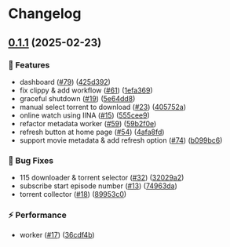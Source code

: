 # Changelog

## [0.1.1](https://github.com/lyqingye/bangumi-rs/compare/scheduler-v0.1.0...scheduler-v0.1.1) (2025-02-23)


### 🚀 Features

* dashboard ([#79](https://github.com/lyqingye/bangumi-rs/issues/79)) ([425d392](https://github.com/lyqingye/bangumi-rs/commit/425d39271c6fed2c14b01d19498e64f4f972ef65))
* fix clippy & add workflow ([#61](https://github.com/lyqingye/bangumi-rs/issues/61)) ([1efa369](https://github.com/lyqingye/bangumi-rs/commit/1efa3695615df6a9acf1f15c673d069906e60102))
* graceful shutdown ([#19](https://github.com/lyqingye/bangumi-rs/issues/19)) ([5e64dd8](https://github.com/lyqingye/bangumi-rs/commit/5e64dd86b26e4ff55d169eb2818242aa82c0ec14))
* manual select torrent to download ([#23](https://github.com/lyqingye/bangumi-rs/issues/23)) ([405752a](https://github.com/lyqingye/bangumi-rs/commit/405752a57f899344ae1eaf66ea140716ef014060))
* online watch using IINA ([#15](https://github.com/lyqingye/bangumi-rs/issues/15)) ([555cee9](https://github.com/lyqingye/bangumi-rs/commit/555cee9dc802a809dc779d50016c3d60de72d2a6))
* refactor metadata worker ([#59](https://github.com/lyqingye/bangumi-rs/issues/59)) ([59b2f0e](https://github.com/lyqingye/bangumi-rs/commit/59b2f0ec80720f57fd4ec1062578a491e7fffd87))
* refresh button at home page ([#54](https://github.com/lyqingye/bangumi-rs/issues/54)) ([4afa8fd](https://github.com/lyqingye/bangumi-rs/commit/4afa8fdd02787339503f95a0d722a2a69f5034bc))
* support movie metadata & add refresh option ([#74](https://github.com/lyqingye/bangumi-rs/issues/74)) ([b099bc6](https://github.com/lyqingye/bangumi-rs/commit/b099bc631e24bc24e76a9daba3fc671267162533))


### 🐛 Bug Fixes

* 115 downloader & torrent selector ([#32](https://github.com/lyqingye/bangumi-rs/issues/32)) ([32029a2](https://github.com/lyqingye/bangumi-rs/commit/32029a2618afbc6305fcde96cab11447b8e71aff))
* subscribe start episode number ([#13](https://github.com/lyqingye/bangumi-rs/issues/13)) ([74963da](https://github.com/lyqingye/bangumi-rs/commit/74963da3f5c9a3805c2bb8f6e56fc42b30e23d83))
* torrent collector ([#18](https://github.com/lyqingye/bangumi-rs/issues/18)) ([89953c0](https://github.com/lyqingye/bangumi-rs/commit/89953c019cb57b3a7e11d5779b643b959e99c434))


### ⚡️ Performance

* worker ([#17](https://github.com/lyqingye/bangumi-rs/issues/17)) ([36cdf4b](https://github.com/lyqingye/bangumi-rs/commit/36cdf4bc6a87c4f32af838f6d15e84026f1b5bdc))
